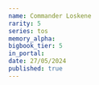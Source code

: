 ```yaml
---
name: Commander Loskene
rarity: 5
series: tos
memory_alpha:
bigbook_tier: 5
in_portal:
date: 27/05/2024
published: true
---
```



